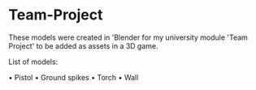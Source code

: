 # Team-Project

These models were created in 'Blender for my university module 'Team Project' to be added as assets in a 3D game.

List of models:

• Pistol
• Ground spikes
• Torch
• Wall 
        	 
